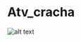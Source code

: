# Atv_cracha

![alt text](https://conteudo.imguol.com.br/c/bol/fotos/07/2017/12/01/formalidade-1512162495969_615x300.jpg)
